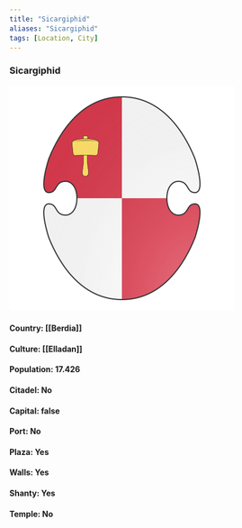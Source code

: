 ```yaml
---
title: "Sicargiphid"
aliases: "Sicargiphid"
tags: [Location, City]
---
```

### Sicargiphid
![](attachment/1ad98f4efd9bd09453d86b054ff2ef52.svg)

#### Country: [[Berdia]]

#### Culture: [[Elladan]]

#### Population: 17.426

#### Citadel: No

#### Capital: false

#### Port: No

#### Plaza: Yes

#### Walls: Yes

#### Shanty: Yes

#### Temple: No

